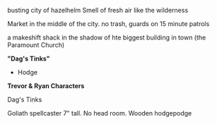 busting city of hazelhelm
Smell of fresh air like the wilderness

Market in the middle of the city.
no trash, guards on 15 minute patrols

a makeshift shack in the shadow of hte biggest building in town (the Paramount Church)

**"Dag's Tinks"** 
- Hodge

**Trevor & Ryan Characters**

Dag's Tinks

Goliath spellcaster
7" tall. No head room.
Wooden hodgepodge

